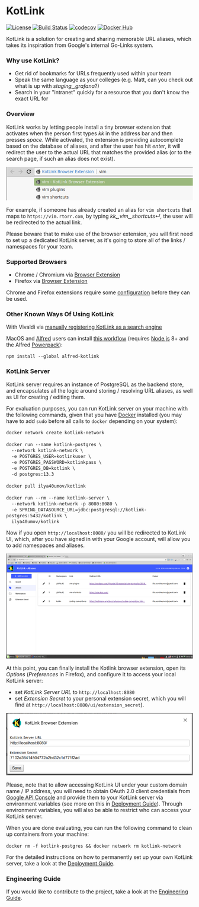 # KotLink
[![License](https://img.shields.io/badge/License-Apache%202.0-blue.svg)](https://opensource.org/licenses/Apache-2.0)
[![Build Status](https://github.com/ilya40umov/KotLink/actions/workflows/ci.yml/badge.svg)](https://github.com/ilya40umov/KotLink/actions/workflows/ci.yml)
[![codecov](https://codecov.io/gh/ilya40umov/KotLink/branch/master/graph/badge.svg)](https://codecov.io/gh/ilya40umov/KotLink)
[![Docker Hub](https://img.shields.io/docker/pulls/ilya40umov/kotlink.svg)](https://hub.docker.com/r/ilya40umov/kotlink/)

KotLink is a solution for creating and sharing memorable URL aliases, 
which takes its inspiration from Google's internal Go-Links system.

### Why use KotLink?

* Get rid of bookmarks for URLs frequently used within your team
* Speak the same language as your colleges (e.g. Matt, can you check out what is up with *staging␣grafana*?)
* Search in your "intranet" quickly for a resource that you don't know the exact URL for

### Overview

KotLink works by letting people install a tiny browser extension 
that activates when the person first types *kk* in the address bar and then presses *space*. 
While activated, the extension is providing autocomplete based on the database of aliases,
and after the user has hit *enter*, 
it will redirect the user to the actual URL that matches the provided alias 
(or to the search page, if such an alias does not exist).

![Suggestions In Address Bar](https://raw.githubusercontent.com/ilya40umov/KotLink/master/docs/images/suggest.png)

For example, if someone has already created an alias for `vim shortcuts` 
that maps to `https://vim.rtorr.com`,
by typing *kk␣vim␣shortcuts↵*, the user will be redirected to the actual link.

Please beware that to make use of the browser extension, 
you will first need to set up a dedicated KotLink server,
as it's going to store all of the links / namespaces for your team.

### Supported Browsers

* Chrome / Chromium via [Browser Extension](https://chrome.google.com/webstore/detail/kotlink-browser-extension/cdkflkfieefihicjaidafmggjdnkakod)
* Firefox via [Browser Extension](https://addons.mozilla.org/en-US/firefox/addon/kotlink-browser-extension)

Chrome and Firefox extensions require some
[configuration](http://kotlink.org/docs/extension-guide.html#kotlink-extension-options)
before they can be used.

### Other Known Ways Of Using KotLink

With Vivaldi via [manually registering KotLink as a search engine](docs/extension-guide.md#vivaldi)

MacOS and [Alfred](https://www.alfredapp.com) users can install [this workflow](https://github.com/augustocdias/alfred-kotlink) (requires [Node.js](https://nodejs.org) 8+ and the Alfred [Powerpack](https://www.alfredapp.com/powerpack/)):

    npm install --global alfred-kotlink

### KotLink Server

KotLink server requires an instance of PostgreSQL as the backend store, 
and encapsulates all the logic around storing / resolving URL aliases, 
as well as UI for creating / editing them.

For evaluation purposes, you can run KotLink server on your machine with the following commands, 
given that you have [Docker](https://en.wikipedia.org/wiki/Docker_(software)) installed
(you may have to add `sudo` before all calls to `docker` depending on your system): 
```
docker network create kotlink-network

docker run --name kotlink-postgres \
  --network kotlink-network \
  -e POSTGRES_USER=kotlinkuser \
  -e POSTGRES_PASSWORD=kotlinkpass \
  -e POSTGRES_DB=kotlink \
  -d postgres:13.3

docker pull ilya40umov/kotlink

docker run --rm --name kotlink-server \
  --network kotlink-network -p 8080:8080 \
  -e SPRING_DATASOURCE_URL=jdbc:postgresql://kotlink-postgres:5432/kotlink \
  ilya40umov/kotlink
```

Now if you open `http://localhost:8080/` you will be redirected to KotLink UI, 
which, after you have signed in with your Google account, will allow you to add namespaces and aliases.

![List Aliases in UI](https://raw.githubusercontent.com/ilya40umov/KotLink/master/docs/images/list-aliases.png)

At this point, you can finally install the Kotlink browser extension, 
open its *Options* (*Preferences* in Firefox), and configure it to access your local KotLink server:
* set *KotLink Server URL* to `http://localhost:8080` 
* set *Extension Secret* to your personal extension secret, 
which you will find at `http://localhost:8080/ui/extension_secret`).

![Extension Options](https://raw.githubusercontent.com/ilya40umov/KotLink/master/docs/images/extension-options.png)

Please, note that to allow accessing KotLink UI under your custom domain name / IP address,
you will need to obtain OAuth 2.0 client credentials from [Google API Console](https://console.developers.google.com)
and provide them to your KotLink server via environment variables 
(see more on this in [Deployment Guide](docs/deployment-guide.md)). 
Through environment variables, you will also be able to restrict who can access your KotLink server.

When you are done evaluating, you can run the following command to clean up containers from your machine:

```docker rm -f kotlink-postgres && docker network rm kotlink-network```

For the detailed instructions on how to permanently set up your own KotLink server, 
take a look at the [Deployment Guide](docs/deployment-guide.md).

### Engineering Guide
If you would like to contribute to the project, take a look at the [Engineering Guide](docs/engineering-guide.md).
